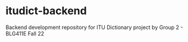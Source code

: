 # itudict-backend
Backend development repository for ITU Dictionary project by Group 2 - BLG411E Fall 22
